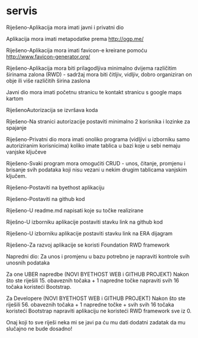 # servis
Riješeno-Aplikacija mora imati javni i privatni dio

Aplikacija mora imati metapodatke prema http://ogp.me/

Riješeno-Aplikacija mora imati favicon-e kreirane pomoću http://www.favicon-generator.org/

Riješeno-Aplikacija mora biti prilagodljiva minimalno dvijema različitim širinama zalona (RWD) - sadržaj mora biti čitljiv, vidljiv, dobro organiziran on obje ili više različitih širina zaslona

Javni dio mora imati početnu stranicu te kontakt stranicu s google maps kartom

RiješenoAutorizacija se izvršava koda

Riješeno-Na stranici autorizacije postaviti minimalno 2 korisnika i lozinke za spajanje

Riješeno-Privatni dio mora imati onoliko programa (vidljivi u izborniku samo autoriziranim korisnicima) koliko imate tablica u bazi koje u sebi nemaju vanjske ključeve

Riješeno-Svaki program mora omogućiti CRUD - unos, čitanje, promjenu i brisanje svih podataka koji nisu vezani u nekim drugim tablicama vanjskim ključem.

Riješeno-Postaviti na byethost aplikaciju

Riješeno-Postaviti na github kod

Riješeno-U readme.md napisati koje su točke realizirane

Riješno-U izborniku aplikacije postaviti stavku link na github kod

Riješeno-U izborniku aplikacije postaviti stavku link na ERA dijagram

Riješeno-Za razvoj aplikacije se koristi Foundation RWD framework

Napredni dio:
Za unos i promjenu u bazu potrebno je napraviti kontrole svih unosnih podataka

Za one UBER napredbe (NOVI BYETHOST WEB i GITHUB PROJEKT)
Nakon što ste riješili 15. obaveznih točaka + 1 napredne točke napraviti svih 16 točaka koristeći Bootstrap.


Za Developere (NOVI BYETHOST WEB i GITHUB PROJEKT)
Nakon što ste riješili 56. obaveznih točaka + 1 napredne točke + svih svih 16 točaka koristeći Bootstrap napraviti aplikaciju ne koristeći RWD framework sve iz 0.


Onaj koji to sve riješi neka mi se javi pa ću mu dati dodatni zadatak da mu slučajno ne bude dosadno!
